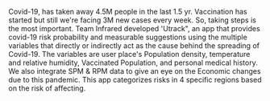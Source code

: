 Covid-19, has taken away 4.5M people in the last 1.5 yr. Vaccination has started but still we're facing 3M new cases every week. So, taking steps is the most important. Team Infrared developed 'Utrack", an app that provides covid-19 risk probability and measurable suggestions using the multiple variables that directly or indirectly act as the cause behind the spreading of Covid-19. The variables are user place's Population density, temperature and relative humidity, Vaccinated Population, and personal medical history. We also integrate SPM &amp; RPM data to give an eye on the Economic changes due to this pandemic. This app categorizes risks in 4 specific regions based on the risk of affecting.
